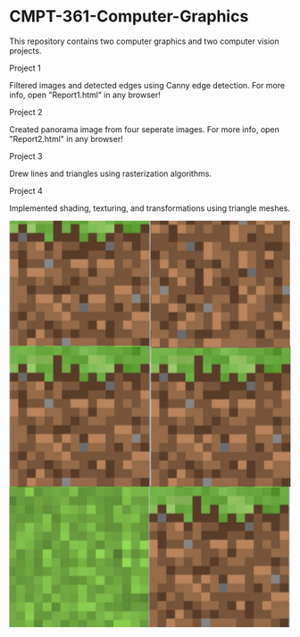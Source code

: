 # CMPT-361-Computer-Graphics
This repository contains two computer graphics and two computer vision projects.

Project 1

Filtered images and detected edges using Canny edge detection. For more info, open "Report1.html" in any browser!


Project 2

Created panorama image from four seperate images. For more info, open "Report2.html" in any browser!



Project 3

Drew lines and triangles using rasterization algorithms.


Project 4

Implemented shading, texturing, and transformations using triangle meshes.


![GrassBlockImage](Project%204/grassBrick.jpg)
